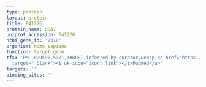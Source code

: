 ```yaml
---
type: protein
layout: protein
title: P41226
protein_name: UBA7
uniprot_accession: P41226
ncbi_gene_id: '7318'
organism: Homo sapiens
function: target gene
tfs: 'PML,P29590,5371,TRRUST,inferred by curator,&ensp;<a href="https://www.ncbi.nlm.nih.gov/pubmed/?term=11891284%5Buid%5D"
  target="_blank"><i uk-icon="icon: link"></i>Pubmed</a>'
targets: ''
binding_sites: ''
---
```


